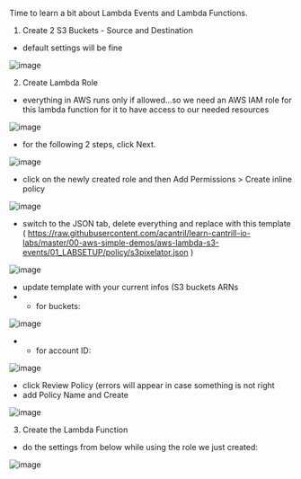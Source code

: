Time to learn a bit about Lambda Events and Lambda Functions.

1) Create 2 S3 Buckets - Source and Destination
- default settings will be fine

![image](https://user-images.githubusercontent.com/86648102/178157976-98cc4e1d-4ac2-48f6-8e42-7e8df0f3e2c9.png)

2) Create Lambda Role
- everything in AWS runs only if allowed...so we need an AWS IAM role for this lambda function for it to have access to our needed resources

![image](https://user-images.githubusercontent.com/86648102/178158092-57e2a62a-7923-4e62-961b-d805903dc1a0.png)

- for the following 2 steps, click Next.

![image](https://user-images.githubusercontent.com/86648102/178158215-c9e3c782-c4a3-4d49-a32c-a520e1a1cd65.png)

- click on the newly created role and then Add Permissions > Create inline policy

![image](https://user-images.githubusercontent.com/86648102/178158272-d827f107-6d82-45d3-b408-ce68ae3a6f6b.png)

- switch to the JSON tab, delete everything and replace with this template ( https://raw.githubusercontent.com/acantril/learn-cantrill-io-labs/master/00-aws-simple-demos/aws-lambda-s3-events/01_LABSETUP/policy/s3pixelator.json )

![image](https://user-images.githubusercontent.com/86648102/178158310-ba77df67-5a7e-4115-8b27-08cb5393e7a7.png)

- update template with your current infos (S3 buckets ARNs
- - for buckets: 

![image](https://user-images.githubusercontent.com/86648102/178158381-93eb219a-14b3-42e1-9cca-669fcd8e4d82.png)

- - for account ID:

![image](https://user-images.githubusercontent.com/86648102/178158453-5f6bd33f-5466-4863-a794-3b2401b89b88.png)

- click Review Policy (errors will appear in case something is not right
- add Policy Name and Create

![image](https://user-images.githubusercontent.com/86648102/178158607-952d946d-d4a6-4cf9-9805-a4d6fa1aa4b0.png)

3) Create the Lambda Function 

- do the settings from below while using the role we just created:

![image](https://user-images.githubusercontent.com/86648102/178158829-d2b624a6-e527-49f7-a861-16bd158dc6c8.png)

